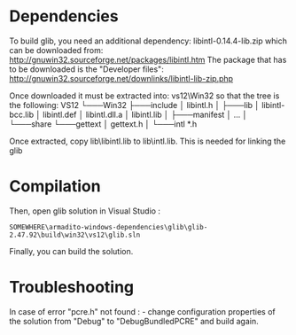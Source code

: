 Dependencies
============

To build glib, you need an additional dependency:
libintl-0.14.4-lib.zip
which can be downloaded from:
http://gnuwin32.sourceforge.net/packages/libintl.htm
The package that has to be downloaded is the "Developer files":
http://gnuwin32.sourceforge.net/downlinks/libintl-lib-zip.php

Once downloaded it must be extracted into:
vs12\Win32
so that the tree is the following:
VS12
└───Win32
    ├───include
    │       libintl.h
    │
    ├───lib
    │       libintl-bcc.lib
    │       libintl.def
    │       libintl.dll.a
    │       libintl.lib
    │
    ├───manifest
    │       ...
    │
    └───share
        └───gettext
            │   gettext.h
            │
            └───intl
                    *.h

Once extracted, copy lib\libintl.lib to lib\intl.lib. This is needed for linking the glib

Compilation
===========

Then, open glib solution in Visual Studio : 
	
	SOMEWHERE\armadito-windows-dependencies\glib\glib-2.47.92\build\win32\vs12\glib.sln

Finally, you can build the solution.
	
Troubleshooting
===============

In case of error "pcre.h" not found :
	- change configuration properties of the solution from "Debug" to "DebugBundledPCRE" and build again.


